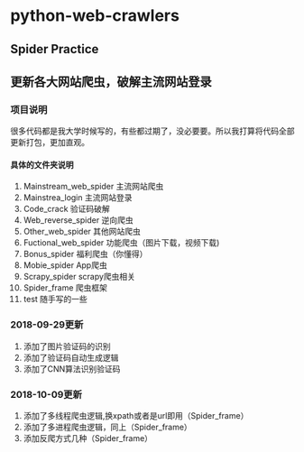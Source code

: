 # python-web-crawlers
## Spider Practice
## 更新各大网站爬虫，破解主流网站登录

### 项目说明
很多代码都是我大学时候写的，有些都过期了，没必要要。所以我打算将代码全部更新打包，更加直观。

#### 具体的文件夹说明
1. Mainstream_web_spider  主流网站爬虫
2. Mainstrea_login 主流网站登录
3. Code_crack 验证码破解
4. Web_reverse_spider 逆向爬虫
5. Other_web_spider 其他网站爬虫
6. Fuctional_web_spider 功能爬虫（图片下载，视频下载)
7. Bonus_spider 福利爬虫（你懂得）
8. Mobie_spider App爬虫
9. Scrapy_spider scrapy爬虫相关
10. Spider_frame 爬虫框架
11. test 随手写的一些



### 2018-09-29更新
1. 添加了图片验证码的识别
2. 添加了验证码自动生成逻辑
3. 添加了CNN算法识别验证码


### 2018-10-09更新
1. 添加了多线程爬虫逻辑,换xpath或者是url即用（Spider_frame）
2. 添加了多进程爬虫逻辑，同上（Spider_frame）
3. 添加反爬方式几种（Spider_frame）